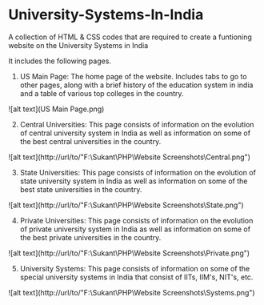 # University-Systems-In-India
A collection of HTML &amp; CSS codes that are required to create a funtioning website on the University Systems in India

It includes the following pages. 

1) US Main Page: The home page of the website. Includes tabs to go to other pages, along with a brief history of the education system in india and a table of various top colleges in the country.

![alt text](US Main Page.png)

2) Central Universities: This page consists of information on the evolution of central university system in India as well as information on some of the best central universities in the country.

![alt text](http://url/to/"F:\Sukant\PHP\Website Screenshots\Central.png")

3) State Universities: This page consists of information on the evolution of state university system in India as well as information on some of the best state universities in the country.

![alt text](http://url/to/"F:\Sukant\PHP\Website Screenshots\State.png")

4) Private Universities: This page consists of information on the evolution of private university system in India as well as information on some of the best private universities in the country.

![alt text](http://url/to/"F:\Sukant\PHP\Website Screenshots\Private.png")

5) University Systems: This page consists of information on some of the special university systems in India that consist of IITs, IIM's, NIT's, etc.

![alt text](http://url/to/"F:\Sukant\PHP\Website Screenshots\Systems.png")
